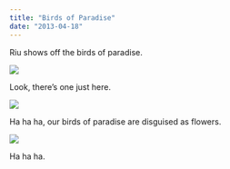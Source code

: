 ```yaml
---
title: "Birds of Paradise"
date: "2013-04-18"
---
```


Riu shows off the birds of paradise.

![](images/tumblr_inline_ml761hEij31qz4rgp.jpg)

Look, there’s one just here.

![](images/tumblr_inline_ml765ikDoh1qz4rgp.jpg)

Ha ha ha, our birds of paradise are disguised as flowers.

![](images/tumblr_inline_ml767nBsTw1qz4rgp.jpg)

Ha ha ha.

